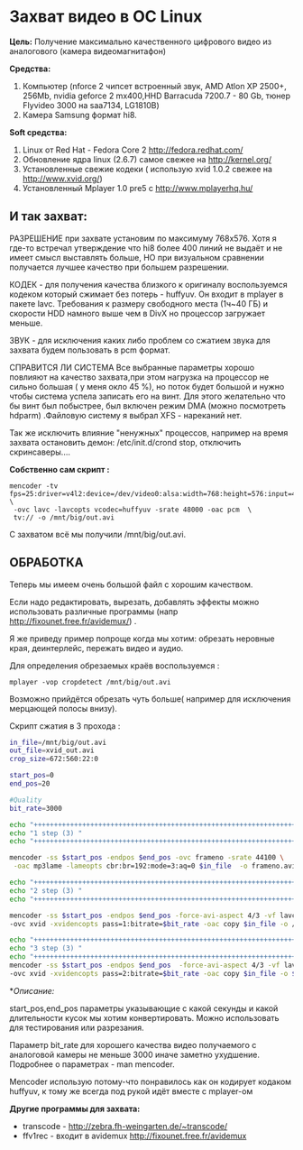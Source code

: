# Захват  видео в ОС Linux
**Цель:** Получение максимально качественного цифрового видео из аналогового (камера видеомагнитафон)
 
**Средства:**

1. Компьютер (nforce 2 чипсет встроенный звук, AMD Atlon XP 2500+, 256Mb, nvidia geforce 2 mx400,HHD Barracuda 7200.7 - 80 Gb, тюнер Flyvideo 3000 на saa7134, LG1810B)
2. Камера Samsung формат hi8.

**Soft средства:**

1. Linux от Red Hat - Fedora Core  2 http://fedora.redhat.com/
2. Обновление ядра linux (2.6.7) самое свежее на http://kernel.org/
3. Установленные свежие кодеки ( использую xvid 1.0.2 свежее на http://www.xvid.org/)
4. Установленный Mplayer 1.0 pre5 c http://www.mplayerhq.hu/

## И так захват:

РАЗРЕШЕНИЕ при захвате установим по максимуму 768x576. Хотя я где-то встречал утверждение что hi8 более 400 линий не выдаёт и не имеет смысл выставлять больше, НО при визуальном сравнении получается лучшее качество при большем разрешении.

КОДЕК - для получения качества близкого к оригиналу воспользуемся кодеком который сжимает без потерь - huffyuv. Он входит в mplayer  в пакете lavc. Требования к размеру свободного места (1ч~40 ГБ) и скорости HDD намного выше чем в  DivX но процессор загружает меньше.

ЗВУК -  для исключения каких либо проблем со сжатием звука для захвата будем пользовать в pcm формат.

СПРАВИТСЯ ЛИ СИСТЕМА Все выбранные параметры  хорошо повлияют на качество захвата,при этом  нагрузка на процессор не сильно большая ( у меня окло 45 %), но поток будет большой и нужно чтобы система успела записать его на винт. Для этого  желательно что бы винт был побыстрее, был включен режим DMA (можно посмотреть  hdparm) .Файловую систему я выбрал XFS - нареканий нет.

Так же исключить влияние "ненужных" процессов, например на время захвата остановить демон: /etc/init.d/crond stop, отключить скринсаверы....

**Собственно сам скрипт :**

	mencoder -tv   fps=25:driver=v4l2:device=/dev/video0:alsa:width=768:height=576:input=4:amode=0: \
	 -ovc lavc -lavcopts vcodec=huffyuv -srate 48000 -oac pcm  \
	 tv:// -o /mnt/big/out.avi

C захватом всё мы получили /mnt/big/out.avi.

## ОБРАБОТКА

Теперь мы имеем очень большой файл с хорошим качеством.

Если надо редактировать, вырезать, добавлять эффекты можно использовать различные программы (напр http://fixounet.free.fr/avidemux/) .

Я же приведу пример попроще когда  мы хотим: обрезать неровные края, деинтерлейс, пережать видео и аудио.

Для определения обрезаемых краёв воспользуемся :

	mplayer -vop cropdetect /mnt/big/out.avi

Возможно прийдётся  обрезать чуть больше( например для  исключения мерцающей полосы внизу).

Скрипт сжатия в 3 прохода  :

```bash
in_file=/mnt/big/out.avi
out_file=xvid_out.avi
crop_size=672:560:22:0

start_pos=0
end_pos=20

#Quality
bit_rate=3000

echo "++++++++++++++++++++++++++++++++++++++++++++++++++++++++++++++++++++"
echo "1 step (3) "
echo "++++++++++++++++++++++++++++++++++++++++++++++++++++++++++++++++++++"

mencoder -ss $start_pos -endpos $end_pos -ovc frameno -srate 44100 \
 -oac mp3lame -lameopts cbr:br=192:mode=3:aq=0 $in_file  -o frameno.avi

echo "++++++++++++++++++++++++++++++++++++++++++++++++++++++++++++++++++++"
echo "2 step (3) "
echo "++++++++++++++++++++++++++++++++++++++++++++++++++++++++++++++++++++"

mencoder -ss $start_pos -endpos $end_pos -force-avi-aspect 4/3 -vf lavcdeint,crop=$crop_size \
-ovc xvid -xvidencopts pass=1:bitrate=$bit_rate -oac copy $in_file -o /dev/null 

echo "++++++++++++++++++++++++++++++++++++++++++++++++++++++++++++++++++++"
echo "3 step (3) "
echo "++++++++++++++++++++++++++++++++++++++++++++++++++++++++++++++++++++"
mencoder -ss $start_pos -endpos $end_pos  -force-avi-aspect 4/3 -vf lavcdeint,crop=$crop_size \
-ovc xvid -xvidencopts pass=2:bitrate=$bit_rate -oac copy $in_file -o $out_file
```

**Описание:*

start_pos,end_pos  параметры указывающие с какой секунды и какой длительности кусок мы хотим конвертировать. Можно использовать для тестирования или разрезания.

Параметр bit_rate для  хорошего качества видео получаемого с аналоговой камеры не  меньше 3000 иначе заметно ухудшение. Подробнее о параметрах - man mencoder.

Mencoder использую потому-что понравилось как он кодирует кодаком  huffyuv, к тому же всегда под рукой идёт  вместе с mplayer-ом

**Другие программы для захвата:**

- transcode - http://zebra.fh-weingarten.de/~transcode/
- ffv1rec -  входит в avidemux http://fixounet.free.fr/avidemux
